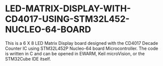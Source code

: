 # LED-MATRIX-DISPLAY-WITH-CD4017-USING-STM32L452-NUCLEO-64-BOARD

This is a 6 X 8 LED Matrix Display board designed with the CD4017 Decade Counter IC using STM32L452P Nucleo-64 board Microcontroller. The code is written in C and can be opened in EWARM, Keil microVision, or the STM32Cube IDE itself.


